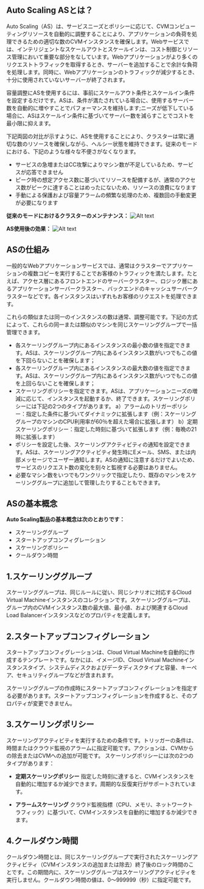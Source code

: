 
## Auto Scaling ASとは？
Auto Scaling（AS）は、サービスニーズとポリシーに応じて、CVMコンピューティングリソースを自動的に調整することにより、アプリケーションの負荷を処理できるための適切な数のCVMインスタンスを確保します。Webサービスでは、インテリジェントなスケールアウトとスケールインは、コスト制御とリソース管理において重要な部分をなしています。Webアプリケーションがより多くのリクエストトラフィックを取得するとき、サーバーを追加することで余計な負荷を処理します。同時に、Webアプリケーションのトラフィックが減少するとき、十分に使用されていないサーバーが終了されます。

容量調整にASを使用するには、事前にスケールアウト条件とスケールイン条件を設定するだけです。ASは、条件が満たされている場合に、使用するサーバー数を自動的に増やすことでパフォーマンスを維持します;ニーズが低下している場合に、ASはスケールイン条件に基づいてサーバー数を減らすことでコストを最小限に抑えます。

下記両図の対比が示すように、ASを使用することにより、クラスターは常に適切な数のリソースを確保しながら、ヘルシー状態を維持できます。従来のモードにおける、下記のような様々な不便さがなくなります。 

- サービスの急増またはCC攻撃によりマシン数が不足しているため、サービスが応答できません
-  ピーク時の想定アクセス数に基づいてリソースを配備するが、通常のアクセス数がピークに達することはめったにないため、リソースの浪費になります
-  手動による保護および容量アラームの頻繁な処理のため、複数回の手動変更が必要になります

**従来のモードにおけるクラスターのメンテナンス：**
![Alt text](https://main.qcloudimg.com/raw/4832330faba1612dc6e70066c426dbbc.png)

**AS使用後の効果：**
![Alt text](https://main.qcloudimg.com/raw/f4a8c87d4f783fea986a171a8477bc1f.png)


## ASの仕組み

一般的なWebアプリケーションサービスでは、通常はクラスターでアプリケーションの複数コピーを実行することでお客様のトラフィックを満たします。たとえば、アクセス層にあるフロントエンドのサーバークラスター、ロジック層にあるアプリケーションサーバークラスター、バックエンドのキャッシュサーバークラスターなどです。各インスタンスはいずれもお客様のリクエストを処理できます。

これらの類似または同一のインスタンスの数は通常、調整可能です。下記の方式によって、これらの同一または類似のマシンを同じスケーリンググループで一括管理できます。

- 各スケーリンググループ内にあるインスタンスの最小数の値を指定できます。ASは、スケーリンググループ内にあるインスタンス数がいつでもこの値を下回らないことを確保します；
- 各スケーリンググループ内にあるインスタンスの最大数の値を指定できます。ASは、スケーリンググループ内にあるインスタンス数がいつでもこの値を上回らないことを確保します；
- スケーリングポリシーを指定できます。ASは、アプリケーションニーズの増減に応じて、インスタンスを起動するか、終了できます。スケーリングポリシーには下記の2つのタイプがあります。
     a）アラームのトリガーポリシー：指定した条件に基づいてダイナミックに拡張します（例：スケーリンググループのマシンのCPU利用率が60％を超えた場合に拡張します）
     b）定期スケーリングポリシー：指定した時刻に基づいて拡張します（例：毎晩の21時に拡張します） 
- ポリシーを設定した後、スケーリングアクティビティの通知を設定できます。ASは、スケーリングアクティビティ発生時にEメール、SMS、または内部メッセージでユーザー通知します。ASの通知に注意するだけでよいため、サービスのリクエスト数の変化を刻々と監視する必要はありません。
- 必要なマシン数をいつでもワンクリックで指定したり、既存のマシンをスケーリンググループに追加して管理したりすることもできます。

## ASの基本概念

**Auto Scaling製品の基本概念は次のとおりです：**

- スケーリンググループ
- スタートアップコンフィグレーション
- スケーリングポリシー
- クールダウン時間


## 1.スケーリンググループ
スケーリンググループは、同じルールに従い、同じシナリオに対応するCloud Virtual Machineインスタンスのコレクションです。スケーリンググループは、グループ内のCVMインスタンス数の最大値、最小値、および関連するCloud Load Balancerインスタンスなどのプロパティを定義します。

## 2.スタートアップコンフィグレーション
スタートアップコンフィグレーションは、Cloud Virtual Machineを自動的に作成するテンプレートです。なかには、イメージID、Cloud Virtual Machineインスタンスタイプ、システムディスクおよびデータディスクタイプと容量、キーペア、セキュリティグループなどが含まれます。

スケーリンググループの作成時にスタートアップコンフィグレーションを指定する必要があります。スタートアップコンフィグレーションを作成すると、そのプロパティが変更できません。

## 3.スケーリングポリシー
スケーリングアクティビティを実行するための条件です。トリッガーの条件は、時間またはクラウド監視のアラームに指定可能です。アクションは、CVMからの除去またはCVMへの追加が可能です。
スケーリングポリシーには次の2つのタイプがあります：

- **定期スケーリングポリシー**
指定した時刻に達すると、CVMインスタンスを自動的に増加するか減少できます。周期的な反復実行がサポートされています。

- **アラームスケーリング**
クラウド監視指標（CPU、メモリ、ネットワークトラフィック）に基づいて、CVMインスタンスを自動的に増加するか減少できます。

## 4.クールダウン時間
クールダウン時間とは、同じスケーリンググループで実行されたスケーリングアクティビティ（CVMインスタンスの追加または除去）終了後のロック時間のことです。この期間内に、スケーリンググループはスケーリングアクティビティを実行しません。クールダウン時間の値は、0〜999999（秒）に指定可能です。
